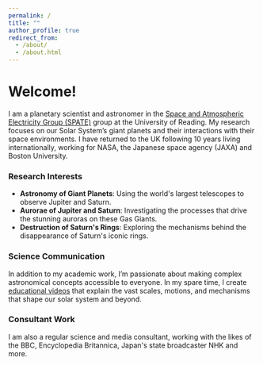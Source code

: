```yaml
---
permalink: /
title: ""
author_profile: true
redirect_from: 
  - /about/
  - /about.html
---
```


# Welcome!

I am a planetary scientist and astronomer in the [Space and Atmospheric Electricity Group (SPATE)](https://research.reading.ac.uk/met-spate/) group at the University of Reading. My research focuses on our Solar System’s giant planets and their interactions with their space environments. I have returned to the UK following 10 years living internationally, working for NASA, the Japanese space agency (JAXA) and Boston University.

### Research Interests
- **Astronomy of Giant Planets**: Using the world's largest telescopes to observe Jupiter and Saturn.
- **Aurorae of Jupiter and Saturn**: Investigating the processes that drive the stunning auroras on these Gas Giants.
- **Destruction of Saturn's Rings**: Exploring the mechanisms behind the disappearance of Saturn's iconic rings.

### Science Communication
In addition to my academic work, I’m passionate about making complex astronomical concepts accessible to everyone. In my spare time, I create [educational videos](https://www.youtube.com/@Interplanetary) that explain the vast scales, motions, and mechanisms that shape our solar system and beyond. 

### Consultant Work
I am also a regular science and media consultant, working with the likes of the BBC, Encyclopedia Britannica, Japan's state broadcaster NHK and more.
